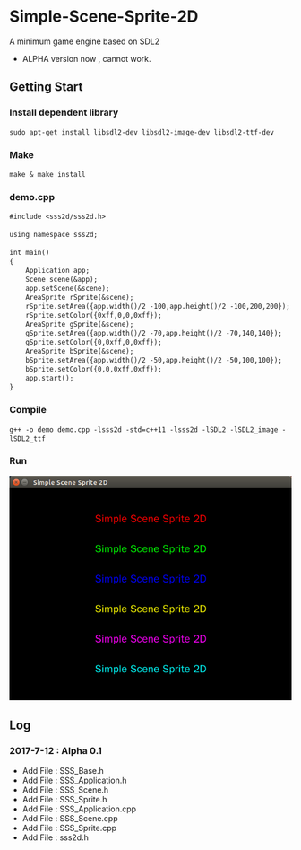 # Simple-Scene-Sprite-2D
A minimum game engine based on SDL2
* ALPHA version now , cannot work.

## Getting Start
### Install dependent library
```
sudo apt-get install libsdl2-dev libsdl2-image-dev libsdl2-ttf-dev
```
### Make
```
make & make install
```
### demo.cpp
```
#include <sss2d/sss2d.h>

using namespace sss2d;

int main()
{
    Application app;
    Scene scene(&app);
    app.setScene(&scene);
    AreaSprite rSprite(&scene);
    rSprite.setArea({app.width()/2 -100,app.height()/2 -100,200,200});
    rSprite.setColor({0xff,0,0,0xff});
    AreaSprite gSprite(&scene);
    gSprite.setArea({app.width()/2 -70,app.height()/2 -70,140,140});
    gSprite.setColor({0,0xff,0,0xff});
    AreaSprite bSprite(&scene);   
    bSprite.setArea({app.width()/2 -50,app.height()/2 -50,100,100});
    bSprite.setColor({0,0,0xff,0xff});
    app.start();
}
```
### Compile
```
g++ -o demo demo.cpp -lsss2d -std=c++11 -lsss2d -lSDL2 -lSDL2_image -lSDL2_ttf
```
### Run
![image](https://github.com/hubenchang0515/Simple-Scene-Sprite-2D/blob/master/demo.png?raw=true)

## Log
### 2017-7-12 : Alpha 0.1
* Add File : SSS_Base.h
* Add File : SSS_Application.h  
* Add File : SSS_Scene.h
* Add File : SSS_Sprite.h
* Add File : SSS_Application.cpp  
* Add File : SSS_Scene.cpp
* Add File : SSS_Sprite.cpp
* Add File : sss2d.h

